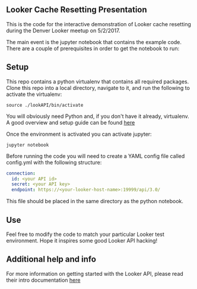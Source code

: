## Looker Cache Resetting Presentation

This is the code for the interactive demonstration of Looker cache resetting during the Denver Looker meetup on 5/2/2017.

The main event is the jupyter notebook that contains the example code. There are a couple of prerequisites in order to get the notebook to run:

## Setup

This repo contains a python virtualenv that contains all required packages. Clone this repo into a local directory, navigate to it, and run the following to activate the virtualenv:

`source ./lookAPI/bin/activate`

You will obviously need Python and, if you don't have it already, virtualenv. A good overview and setup guide can be found [here](http://python-guide-pt-br.readthedocs.io/en/latest/dev/virtualenvs/)

Once the environment is activated you can activate jupyter:

`jupyter notebook`

Before running the code you will need to create a YAML config file called config.yml with the following structure:

```YAML
connection:
  id: <your API id>
  secret: <your API key>
  endpoint: https://<your-looker-host-name>:19999/api/3.0/
```

This file should be placed in the same directory as the python notebook.

## Use

Feel free to modify the code to match your particular Looker test environment. Hope it inspires some good Looker API hacking!

## Additional help and info

For more information on getting started with the Looker API, please read their intro documentation [here](https://looker.com/docs/reference/api-and-integration/api-getting-started)
